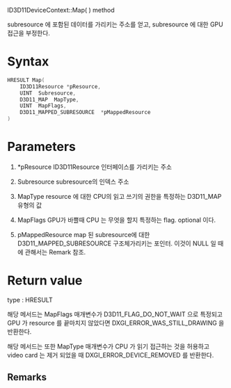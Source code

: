 ID3D11DeviceContext::Map( ) method

subresource 에 포함된 데이터를 가리키는 주소를 얻고, subresource 에 대한 GPU 접근을 부정한다.

# Syntax

```c++
HRESULT Map(
	ID3D11Resource *pResource,
	UINT  Subresource,
	D3D11_MAP  MapType,
	UINT  MapFlags,
	D3D11_MAPPED_SUBRESOURCE  *pMappedResource
)
```

# Parameters

1. $*$pResource
ID3D11Resource 인터페이스를 가리키는 주소

2. Subresource
subresource의 인덱스 주소

3. MapType
resource 에 대한 CPU의 읽고 쓰기의 권한을 특정하는 D3D11_MAP 유형의 값

4. MapFlags
GPU가 바쁠때 CPU 는 무엇을 할지 특정하는 flag. optional 이다.

5. pMappedResource
map 된 subresource에 대한 D3D11_MAPPED_SUBRESOURCE 구조체가리키는 포인터. 이것이 NULL 일 때에 관해서는 Remark 참조.

# Return value

type : HRESULT

해당 메서드는 MapFlags 매개변수가 D3D11_FLAG_DO_NOT_WAIT 으로 특정되고  GPU 가 resource 를 끝마치지 않았다면 DXGI_ERROR_WAS_STILL_DRAWING 을 반환한다.

해당 메서드는 또한 MapType 매개변수가 CPU 가 읽기 접근하는 것을 허용하고 video card 는 제거 되었을 때 DXGI_ERROR_DEVICE_REMOVED 를 반환한다.
## Remarks

